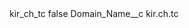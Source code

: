 <?xml version="1.0" encoding="UTF-8"?>
<CustomMetadata xmlns="http://soap.sforce.com/2006/04/metadata" xmlns:xsi="http://www.w3.org/2001/XMLSchema-instance" xmlns:xsd="http://www.w3.org/2001/XMLSchema">
    <label>kir_ch_tc</label>
    <protected>false</protected>
    <values>
        <field>Domain_Name__c</field>
        <value xsi:type="xsd:string">kir.ch.tc</value>
    </values>
</CustomMetadata>
